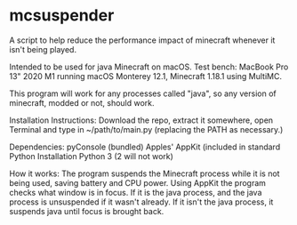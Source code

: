 # mcsuspender
A script to help reduce the performance impact of minecraft whenever it isn't being played.





Intended to be used for java Minecraft on macOS. 
Test bench: MacBook Pro 13" 2020 M1 running macOS Monterey 12.1, Minecraft 1.18.1 using MultiMC.

This program will work for any processes called "java", so any version of minecraft, modded or not, should work.




Installation Instructions:
Download the repo, extract it somewhere, open Terminal and type in ~/path/to/main.py (replacing the PATH as necessary.)

Dependencies:
pyConsole (bundled)
Apples' AppKit (included in standard Python Installation
Python 3 (2 will not work)


How it works: 
The program suspends the Minecraft process while it is not being used, saving battery and CPU power.
Using AppKit the program checks what window is in focus. If it is the java process, and the java process is unsuspended if it wasn't already. If it isn't the java process, it suspends java until focus is brought back. 
